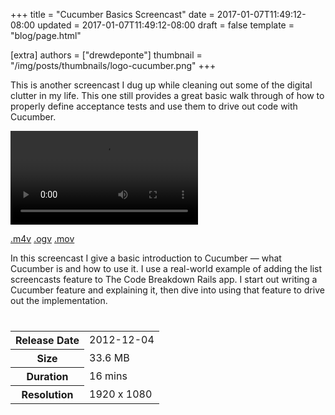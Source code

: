 +++
title = "Cucumber Basics Screencast"
date = 2017-01-07T11:49:12-08:00
updated = 2017-01-07T11:49:12-08:00
draft = false
template = "blog/page.html"

[extra]
authors = ["drewdeponte"]
thumbnail = "/img/posts/thumbnails/logo-cucumber.png"
+++

This is another screencast I dug up while cleaning out some of the digital clutter in my life. This one still provides a great basic walk through of how to properly define acceptance tests and use them to drive out code with Cucumber.

<video controls="controls">
<source src="//media.upte.ch/tcb-0002-cucumber-basics.m4v" type="video/mp4">
<source src="//media.upte.ch/tcb-0002-cucumber-basics.ogv" type="video/ogg">
<source src="//media.upte.ch/tcb-0002-cucumber-basics.mov" type="video/quicktime">
Your browser does not support the <code>video</code> element. Please upgrade/switch to a more modern browser that does if you want to be able to view videos.
</video>

<a href="//media.upte.ch/tcb-0002-cucumber-basics.m4v" class="btn btn-primary navbar-btn"><i class="fal fa-download"></i> .m4v</a>
<a href="//media.upte.ch/tcb-0002-cucumber-basics.ogv" class="btn btn-success navbar-btn"><i class="fal fa-download"></i> .ogv</a>
<a href="//media.upte.ch/tcb-0002-cucumber-basics.mov" class="btn btn-info navbar-btn"><i class="fal fa-download"></i> .mov</a>

In this screencast I give a basic introduction to Cucumber — what Cucumber is and how to use it. I use a real-world example of adding the list screencasts feature to The Code Breakdown Rails app. I start out writing a Cucumber feature and explaining it, then dive into using that feature to drive out the implementation.

<table class="table table-condensed" style="margin-top: 40px;">
	<tr>
		<th>Release Date</th>
		<td>2012-12-04</td>
	</tr>
	<tr>
		<th>Size</th>
		<td>33.6 MB</td>
	</tr>
	<tr>
		<th>Duration</th>
		<td>16 mins</td>
	</tr>
	<tr>
		<th>Resolution</th>
		<td>1920 x 1080</td>
	</tr>
</table>
